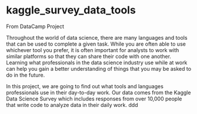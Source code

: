 # kaggle_survey_data_tools

From DataCamp Project

Throughout the world of data science, there are many languages and tools that can be used to complete a given task. While you are often able to use whichever tool you prefer, it is often important for analysts to work with similar platforms so that they can share their code with one another. Learning what professionals in the data science industry use while at work can help you gain a better understanding of things that you may be asked to do in the future.

In this project, we are going to find out what tools and languages professionals use in their day-to-day work. Our data comes from the Kaggle Data Science Survey which includes responses from over 10,000 people that write code to analyze data in their daily work. 
ddd
